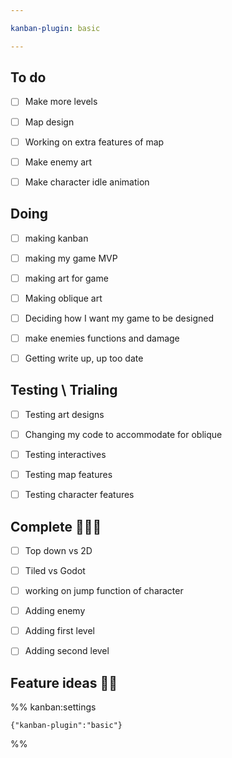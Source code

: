 ```yaml
---

kanban-plugin: basic

---
```


## To do

- [ ] Make more levels
- [ ] Map design
- [ ] Working on extra features of map
- [ ] Make enemy art
- [ ] Make character idle animation


## Doing

- [ ] making kanban
- [ ] making my game MVP
- [ ] making art for game
- [ ] Making oblique art
- [ ] Deciding how I want my game to be designed
- [ ] make enemies functions and damage
- [ ] Getting write up, up too date


## Testing \ Trialing

- [ ] Testing art designs
- [ ] Changing my code to accommodate for oblique
- [ ] Testing interactives
- [ ] Testing map features
- [ ] Testing character features


## Complete 🎈🎉✨

- [ ] Top down vs 2D
- [ ] Tiled vs Godot
- [ ] working on jump function of character
- [ ] Adding enemy
- [ ] Adding first level
- [ ] Adding second level


## 



## Feature ideas 🧐🧐





%% kanban:settings
```
{"kanban-plugin":"basic"}
```
%%